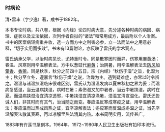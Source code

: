 ### 时病论

清•雷丰（字少逸）著，成书于1882年。

本书专论时病，共八卷，根据《内经》论四时病大意，先分述各种时病的病因、病理、症状以及立法依据，次列作者自拟的“诸法”和常用成方，最后附以个人治案。书中的医案病轻病重并收，选一方而方中之利害必参，立一法而法中之用意必释，“切于实用而多效”。书末有13篇附论，亦反映了雷氏的学术观点。

雷氏幼承父学，以治时病见长，尤特重时令。同是散寒因时而异，伤寒用[麻黄汤](https://www.gmzyjc.com/read/fjx/fjx01-0.2.0.0.0.md)；春温、风寒则用辛温解表法，方中以葱豉代[麻黄](https://www.gmzyjc.com/read/bc/bc01-1.1.1.0.0.md)；治阴暑，用辛温解表法去[防风](https://www.gmzyjc.com/read/bc/bc01-1.1.5.0.0.md)加[藿香](https://www.gmzyjc.com/read/bc/bc04-0.0.1.0.0.md)、[香薷](https://www.gmzyjc.com/read/bc/bc01-1.1.12.0.0.md)。同是秋季，秋分之前四十五日，宗《内经》“秋伤于湿”之旨，化湿为主；秋分至立冬，遵嘉言“秋伤于燥”之说，治燥为主。遇到疑难症，亦常以时令辨之。湿温与诸温挟湿临床很难区别，雷氏认为湿温发病以夏末秋初之界为妥；而温病复感湿，当云温病挟湿，病时在暑；素伤湿又加中暑者，当云中暑挟湿，病时在夏。而温病挟湿治宜清凉透邪，中暑挟湿宜清凉涤暑，湿温宜清宣温化。雷氏还告诫人们，非其时而有其气，治当随之而变。春应温反寒成寒疫之证，用辛温解表法；春应温而过热成风热之证，宜辛凉解表法；冬应寒而反温成冬温之证，当先辛温解表法散其表寒，再以凉解里热法清其内热。本书简明实用，流传甚广。

1883年有许莲书屋刻本。1964年、1972~1980年人民卫生出版社有铅印本流行。
